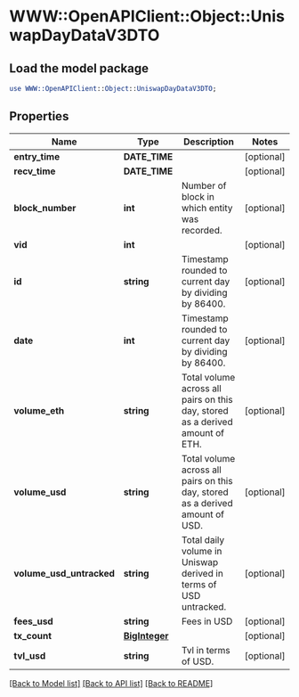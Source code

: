 # WWW::OpenAPIClient::Object::UniswapDayDataV3DTO

## Load the model package
```perl
use WWW::OpenAPIClient::Object::UniswapDayDataV3DTO;
```

## Properties
Name | Type | Description | Notes
------------ | ------------- | ------------- | -------------
**entry_time** | **DATE_TIME** |  | [optional] 
**recv_time** | **DATE_TIME** |  | [optional] 
**block_number** | **int** | Number of block in which entity was recorded. | [optional] 
**vid** | **int** |  | [optional] 
**id** | **string** | Timestamp rounded to current day by dividing by 86400. | [optional] 
**date** | **int** | Timestamp rounded to current day by dividing by 86400. | [optional] 
**volume_eth** | **string** | Total volume across all pairs on this day, stored as a derived amount of ETH. | [optional] 
**volume_usd** | **string** | Total volume across all pairs on this day, stored as a derived amount of USD. | [optional] 
**volume_usd_untracked** | **string** | Total daily volume in Uniswap derived in terms of USD untracked. | [optional] 
**fees_usd** | **string** | Fees in USD | [optional] 
**tx_count** | [**BigInteger**](BigInteger.md) |  | [optional] 
**tvl_usd** | **string** | Tvl in terms of USD. | [optional] 

[[Back to Model list]](../README.md#documentation-for-models) [[Back to API list]](../README.md#documentation-for-api-endpoints) [[Back to README]](../README.md)


